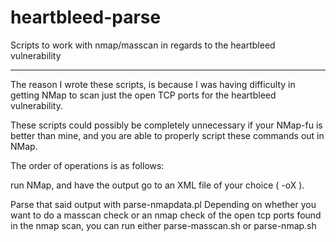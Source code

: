 heartbleed-parse
================

Scripts to work with nmap/masscan in regards to the heartbleed vulnerability

-------------------
The reason I wrote these scripts, is because I was having difficulty in getting NMap to scan just the open TCP ports for the heartbleed vulnerability.

These scripts could possibly be completely unnecessary if your NMap-fu is better than mine, and you are able to properly script these commands out in NMap.

The order of operations is as follows:

run NMap, and have the output go to an XML file of your choice ( -oX ).

Parse that said output with parse-nmapdata.pl
Depending on whether you want to do a masscan check or an nmap check of the open tcp ports found in the nmap scan, you can run either parse-masscan.sh or parse-nmap.sh